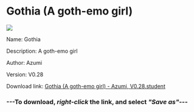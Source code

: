 # Gothia (A goth-emo girl)

<img src = "https://raw.githubusercontent.com/Arbiter1223/Koukou-Gurashi-Custom-Students/master/Students/Files/Gothia%20(A%20goth-emo%20girl).png">

Name: Gothia

Description: A goth-emo girl

Author: Azumi

Version: V0.28

Download link: <a href="https://raw.githubusercontent.com/Arbiter1223/Koukou-Gurashi-Custom-Students/master/Students/Files/Gothia%20(A%20goth-emo%20girl)%20-%20Azumi%2C%20V0.28.student">Gothia (A goth-emo girl) - Azumi, V0.28.student</a>

### ---**To download, _right-click_ the link, and select _"Save as"_**---

